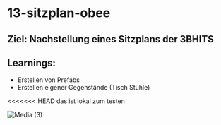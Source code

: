 # 13-sitzplan-obee

## Ziel: Nachstellung eines Sitzplans der 3BHITS


## Learnings:

* Erstellen von Prefabs
* Erstellen eigener Gegenstände (Tisch Stühle)

<<<<<<< HEAD
das ist lokal zum testen


![Media (3)](https://github.com/user-attachments/assets/3e15d85c-26b7-463c-82fe-bc32ee63ff87)
